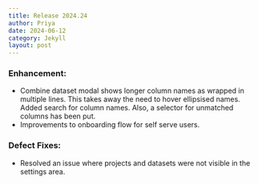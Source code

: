 ```yaml
---
title: Release 2024.24
author: Priya
date: 2024-06-12
category: Jekyll
layout: post
---
```

### Enhancement:
* Combine dataset modal shows longer column names as wrapped in multiple lines. This takes away the need to hover ellipsised names. Added search for column names. Also, a selector for unmatched columns has been put.
* Improvements to onboarding flow for self serve users.

### Defect Fixes:
* Resolved an issue where projects and datasets were not visible in the settings area.